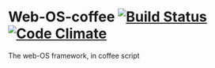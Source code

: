# Web-OS-coffee [![Build Status](https://travis-ci.org/Gum-Joe/Web-OS-coffee.svg?branch=master)](https://travis-ci.org/Gum-Joe/Web-OS-coffee) [![Code Climate](https://codeclimate.com/github/Gum-Joe/Web-OS-coffee/badges/gpa.svg)](https://codeclimate.com/github/Gum-Joe/Web-OS-coffee)
The web-OS framework, in coffee script
